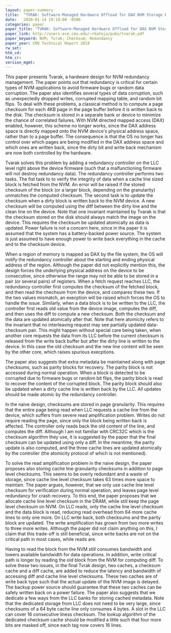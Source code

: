 ```yaml
---
layout: paper-summary
title:  "TVRAK: Software-Managed Hardware Offload for DAX NVM Storage Redundancy"
date:   2020-01-14 19:18:00 -0500
categories: paper
paper_title: "TVRAK: Software-Managed Hardware Offload for DAX NVM Storage Redundancy"
paper_link: http://users.ece.cmu.edu/~rkateja/pubs/tvarak.pdf
paper_keyword: NVM; Tvrak; Checksum; Redundancy
paper_year: CMU Technical Report 2019
rw_set:
htm_cd:
htm_cr:
version_mgmt:
---
```


This paper presents Tvarak, a hardware design for NVM redundancy management. The paper points out that redundancy is 
critical for certain types of NVM applications to avoid firmware bugs or random data corruption. The paper also identifies
several types of data corruption, such as unexpectedly dropped writes, corrupted mapping table, and random bit flips.
To deal with these problems, a classical method is to compute a page checksum for each 4KB page in the page buffer before 
it is written back to the disk. The checksum is stored in a separate bank or device to minimize the chance of correlated 
failures. With NVM directed mapped access (DAX) enabled, however, this scheme no longer works, since the DAX address 
space is directly mapped onto the NVM device's physical address space, rather than to a page buffer. The consequence
is that the OS no longer has control over which pages are being modified in the DAX address space and which ones are 
written back, since the dirty bit and write back mechanism are now both controlled by the hardware.

Tvarak solves this problem by adding a redundancy controller on the LLC level right above the device firmware (such that
a malfunctioning firmware will not destroy redundancy data). The redundancy controller performs two tasks. The fist
task to to verify the integrity of data when a cache line sized block is fetched from the NVM. An error will be raised
if the stored checksum of the block (or a larger block, depending on the granularity) unmatches the computed checksum.
The second task is to update the checksum when a dirty block is written back to the NVM device. A new checksum will
be computed using the diff between the dirty line and the clean line on the device. Note that one invariant maintained
by Tvarak is that the checksum stored on the disk should always match the image on the device. This requires the checksum 
be updated atomically as data is updated. Power failure is not a concern here, since in the paper it is assumed that the 
system has a battery-backed power source. The system is just assumed to have enough power to write back everything
in the cache and to the checksum device.

When a region of memory is mapped as DAX by the file system, the OS will notify the redundancy controller about the starting
and ending physical address of the region. Although the paper did not explicitly mention this, the design forces the 
underlying physical address on the device to be consecutive, since otherwise the range may not be able to be stored in a 
pair (or several pairs) of registers. When a fetch request reaches LLC, the redundancy controller first computes the 
checksum of the fetched block, and then read the chechsum from the device, and compares these two. If the two values
mismatch, an execption will be raised which forces the OS to handle the issue. Similarly, when a data block is to
be written to the LLC, the controller first reads old value from the device image, computes the diff, and then uses the 
diff to compute a new checksum. Both the checksum and the data are updated atomically after that. Note that here atomicity 
refers to the invariant that no interleaving request may see partially updated data-checksum pair. This might happen without
special care being taken, when another core requests the data from its LLC before the current checksum is released
from the write back buffer but after the dirty line is written to the device. In this case the old checksum and the new 
line content will be seen by the other core, which raises spurious execptions.

The paper also suggests that extra metadata be maintained along with page checksums, such as parity blocks for recovery.
The parity block is not accessed during normal operation. When a block is detected to be corrupted due to firmware bugs
or random bit flips, the parity block is read to recover the content of the corrupted block. The parity block should 
also be updated when a dirty cache line is written back by the LLC. All updates should be made atomic by the redundancy 
controller.

In the naive design, checksums are stored in page granularity. This requires that the entire page being read when LLC
requests a cache line from the device, which suffers from severe read amplification problem. Writes do not require 
reading the page, since only the block being written back is affected. The controller only reads back the old 
content of the line, and computes the diff. Although I am not familiar with CRC32C which is the checksum algorithm
they use, it is suggested by the paper that the final checksum can be updated using only a diff. In the meantime,
the parity update is also computed, and the three cache lines are updated atomically by the controller (the atomicity
protocol of which is not mentioned).

To solve the read amplification problem in the naive design, the paper proposes also storing cache line granularity
checksums in addition to page level checksums. This seems to be overly redundant and a waste of storage, since cache
line level checksum takes 63 times more space to maintain. The paper argues, however, that we only use cache line 
level checksum for verification during normal operation, and leaves page level redundancy for crash recovery. To this
end, the paper proposes that we allocate cache line level checksum in the DRAM, while still keep the page level checksum
on NVM. On LLC reads, only the cache line level checksum and the data block is read, reducing read overhead from 64 more 
cache lines to only one more. On LLC write back, both checksums and the parity block are updated. The write amplification
has grown from two more writes to three more writes. Although the paper did not claim anything on this, I claim that
this trade-off is still beneficial, since write backs are not on the critical path in most cases, while reads are.

Having to read the block from the NVM still consumes bandwidth and lowers available bandwidth for data operations.
In addition, write critical path is longer by reading the old block from the NVM for computing diff. To solve these
two issues, in the final Tvrak design, two caches, a checksum cache and a diff cache, are added to reduce the latency and 
bandwidth of accessing diff and cache line level checksums. These two caches are of write back type such that the 
actual update of the NVM image is delayed. The backup power source should guarantee that these two caches can be safely
written back on a power failure. The paper also suggests that we dedicate a few ways from the LLC banks for storing cached
metadata. Note that the dedicated storage from LLC does not need to be very large, since checksums of a 64 byte cache line
only consumes 4 bytes. A slot in the LLC can cover 16 consecutive liness checksum. The lookup algorithm of the dedicated
checksum cache should be modified a little such that four more bits are masked off, since each tag now covers 16 lines.
